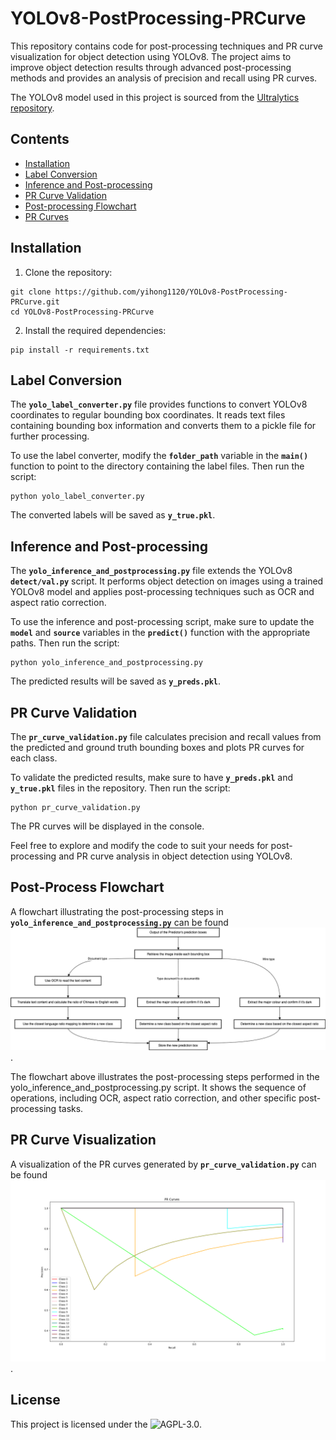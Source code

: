 # YOLOv8-PostProcessing-PRCurve

This repository contains code for post-processing techniques and PR curve visualization for object detection using YOLOv8. The project aims to improve object detection results through advanced post-processing methods and provides an analysis of precision and recall using PR curves.

The YOLOv8 model used in this project is sourced from the [Ultralytics repository](https://github.com/ultralytics/ultralytics).

## Contents
- [Installation](#installation)
- [Label Conversion](#label-conversion)
- [Inference and Post-processing](#inference-and-post-processing)
- [PR Curve Validation](#pr-curve-validation)
- [Post-processing Flowchart](#post-processing-flowchart)
- [PR Curves](#pr-curves)

## Installation
1. Clone the repository:
```shell
git clone https://github.com/yihong1120/YOLOv8-PostProcessing-PRCurve.git
cd YOLOv8-PostProcessing-PRCurve
```

2. Install the required dependencies:
```shell
pip install -r requirements.txt
```

## Label Conversion
The **`yolo_label_converter.py`** file provides functions to convert YOLOv8 coordinates to regular bounding box coordinates. It reads text files containing bounding box information and converts them to a pickle file for further processing.

To use the label converter, modify the **`folder_path`** variable in the **`main()`** function to point to the directory containing the label files. Then run the script:

```shell
python yolo_label_converter.py
```

The converted labels will be saved as **`y_true.pkl`**.

## Inference and Post-processing
The **`yolo_inference_and_postprocessing.py`** file extends the YOLOv8 **`detect/val.py`** script. It performs object detection on images using a trained YOLOv8 model and applies post-processing techniques such as OCR and aspect ratio correction.

To use the inference and post-processing script, make sure to update the **`model`** and **`source`** variables in the **`predict()`** function with the appropriate paths. Then run the script:

```shell
python yolo_inference_and_postprocessing.py
```

The predicted results will be saved as **`y_preds.pkl`**.

## PR Curve Validation
The **`pr_curve_validation.py`** file calculates precision and recall values from the predicted and ground truth bounding boxes and plots PR curves for each class.

To validate the predicted results, make sure to have **`y_preds.pkl`** and **`y_true.pkl`** files in the repository. Then run the script:

```shell
python pr_curve_validation.py
```

The PR curves will be displayed in the console.

Feel free to explore and modify the code to suit your needs for post-processing and PR curve analysis in object detection using YOLOv8.

## Post-Process Flowchart
A flowchart illustrating the post-processing steps in **`yolo_inference_and_postprocessing.py`** can be found ![here](https://github.com/yihong1120/YOLOv8-PostProcessing-PRCurve/blob/main/images/yolov8_postprocess.png).

The flowchart above illustrates the post-processing steps performed in the yolo_inference_and_postprocessing.py script. It shows the sequence of operations, including OCR, aspect ratio correction, and other specific post-processing tasks.

## PR Curve Visualization
A visualization of the PR curves generated by **`pr_curve_validation.py`** can be found ![here](https://github.com/yihong1120/YOLOv8-PostProcessing-PRCurve/blob/main/images/PR-curves.png).

## License
This project is licensed under the ![AGPL-3.0](https://github.com/yihong1120/YOLOv8-PostProcessing-PRCurve/blob/main/LICENSE).
